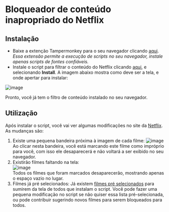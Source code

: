# Bloqueador de conteúdo inapropriado do Netflix

## Instalação

* Baixe a extenção Tampermonkey para o seu navegador clicando [aqui](https://www.tampermonkey.net). *Essa extensão permite a execução de scripts no seu navegador, instale apenas scripts de fontes confiáveis.*
* Instale o script para filtrar o conteúdo do Netflix clicando [aqui](https://github.com/theguardian58/Netflix-Hide-Content/raw/main/hide-script.user.js), e selecionando **Install**. A imagem abaixo mostra como deve ser a tela, e onde apertar para instalar:

![image](https://user-images.githubusercontent.com/95828579/145464061-1965f24f-07f2-4898-945a-fb4081fd4bab.png)

Pronto, você já tem o filtro de conteúdo instalado no seu navegador.

## Utilização

Após instalar o script, você vai ver algumas modificações no site da [Netflix](https://www.netflix.com).
As mudanças são:
1. Existe uma pequena bandeira próxima à imagem de cada filme:
![image](https://user-images.githubusercontent.com/95828579/145468198-7d0dd377-0ac9-4590-bf6a-5955af277bcc.png)
Ao clicar nesta bandeira, você está marcando este filme como impróprio para você, com isso ele desaparecerá e não voltará a ser exibido no seu navegador.
2. Existirão filmes faltando na tela:  
![image](https://user-images.githubusercontent.com/95828579/145470859-24fd9f57-1100-46bf-b846-18e58fb494b2.png)  
Todos os filmes que foram marcados desaparecerão, mostrando apenas o espaço vazio no lugar.
3. Filmes já pré selecionados: Já existem [filmes pré selecionados](https://raw.githubusercontent.com/theguardian58/Netflix-Hide-Content/main/ban-list.json) para sumirem da tela de todos que instalam o script. Você pode fazer uma pequena modificação no script se não quiser essa lista pré-selecionada, ou pode contribuir sugerindo novos filmes para serem bloqueados para todos.
